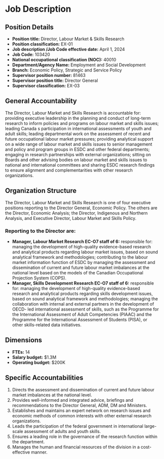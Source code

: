 # Job Description

## Position Details

*   **Position title:** Director, Labour Market & Skills Research
*   **Position classification:** EX-01
*   **Job description /Job Code effective date:** April 1, 2024
*   **Job Code:** 103420
*   **National occupational classification (NOC):** 40010
*   **Department/Agency Name:** Employment and Social Development
*   **Branch:** Economic Policy, Strategic and Service Policy
*   **Supervisor position number:** 81463
*   **Supervisor position title:** Director General
*   **Supervisor classification:** EX-03

## General Accountability

The Director, Labour Market and Skills Research is accountable for: providing executive leadership in the planning and conduct of long-term research to inform policies and programs on labour market and skills issues; leading Canada s participation in international assessments of youth and adult skills; leading departmental work on the assessment of recent and future occupational labour market pressures; providing analytical support on a wide range of labour market and skills issues to senior management and policy and program groups in ESDC and other federal departments; engaging in research partnerships with external organizations; sitting on Boards and other advising bodies on labour market and skills issues to national and international committees and sharing ESDC research findings to ensure alignment and complementarities with other research organizations.

## Organization Structure

The Director, Labour Market and Skills Research is one of four executive positions reporting to the Director General, Economic Policy. The others are the Director, Economic Analysis; the Director, Indigenous and Northern Analysis, and Executive Director, Labour Market and Skills Policy.

### Reporting to the Director are:

*   **Manager, Labour Market Research EC-O7 staff of 6:** responsible for: managing the development of high-quality evidence-based research and analytical products regarding labour market issues, based on sound analytical framework and methodologies; contributing to the labour market information function of ESDC by managing the assessment and dissemination of current and future labour market imbalances at the national level based on the models of the Canadian Occupational Projection System (COPS).
*   **Manager, Skills Development Research EC-O7 staff of 6:** responsible for: managing the development of high-quality evidence-based research and analytical products regarding skills development issues, based on sound analytical framework and methodologies; managing the collaboration with internal and external partners in the development of OECD- led international assessment of skills, such as the Programme for the International Assessment of Adult Competencies (PIAAC) and the Programme for the International Assessment of Students (PISA), or other skills-related data initiatives.

## Dimensions

*   **FTEs:** 14
*   **Salary budget:** $1.3M
*   **Operating budget:** $200K

## Specific Accountabilities

1.  Directs the assessment and dissemination of current and future labour market imbalances at the national level.
2.  Provides well-informed and integrated advice, briefings and recommendations to the Director General, ADM, DM and Ministers.
3.  Establishes and maintains an expert network on research issues and economic methods of common interests with other external research organizations.
4.  Leads the participation of the federal government in international large-scale assessment of adults and youth skills.
5.  Ensures a leading role in the governance of the research function within the department.
6.  Manages the human and financial resources of the division in a cost-effective manner.
